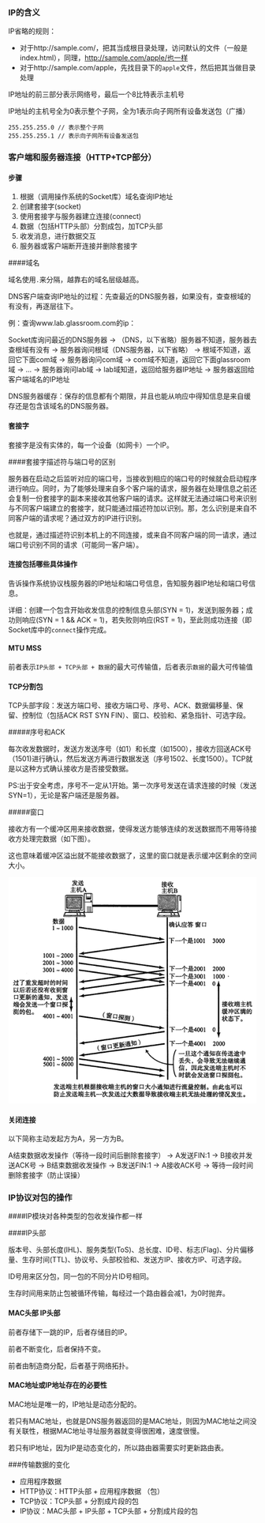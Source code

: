 ### IP的含义

IP省略的规则：

- 对于http://sample.com/，把其当成根目录处理，访问默认的文件（一般是index.html），同理，http://sample.com/apple/也一样
- 对于http://sample.com/apple，先找目录下的`apple`文件，然后把其当做目录处理

IP地址的前三部分表示网络号，最后一个8比特表示主机号

IP地址的主机号全为0表示整个子网，全为1表示向子网所有设备发送包（广播）

```
255.255.255.0 // 表示整个子网
255.255.255.1 // 表示向子网所有设备发送包
```



### 客户端和服务器连接（HTTP+TCP部分）

#### 步骤

1. 根据（调用操作系统的Socket库）域名查询IP地址
2. 创建套接字(socket)
3. 使用套接字与服务器建立连接(connect)
4. 数据（包括HTTP头部）分割成包，加TCP头部
5. 收发消息，进行数据交互
6. 服务器或客户端断开连接并删除套接字

####域名

域名使用`.`来分隔，越靠右的域名层级越高。

DNS客户端查询IP地址的过程：先查最近的DNS服务器，如果没有，查查根域的有没有，再逐层往下。

例：查询www.lab.glassroom.com的ip：

Socket库询问最近的DNS服务器 -> （DNS，以下省略）服务器不知道，服务器去查根域有没有 -> 服务器询问根域（DNS服务器，以下省略） -> 根域不知道，返回它下面com域 -> 服务器询问com域 -> com域不知道，返回它下面glassroom域 -> ... -> 服务器询问lab域 -> lab域知道，返回给服务器IP地址 -> 服务器返回给客户端域名的IP地址

DNS服务器缓存：保存的信息都有个期限，并且也能从响应中得知信息是来自缓存还是包含该域名的DNS服务器。

#### 套接字

套接字是没有实体的，每一个设备（如网卡）一个IP。

####套接字描述符与端口号的区别

服务器在启动之后监听对应的端口号，当接收到相应的端口号的时候就会启动程序进行响应。同时，为了能够处理来自多个客户端的请求，服务器在处理信息之前还会复制一份套接字的副本来接收其他客户端的请求。这样就无法通过端口号来识别与不同客户端建立的套接字，就只能通过描述符加以识别。那，怎么识别是来自不同客户端的请求呢？通过双方的IP进行识别。

也就是，通过描述符识别本机上的不同连接，或来自不同客户端的同一请求，通过端口号识别不同的请求（可能同一客户端）。

#### 连接包括哪些具体操作

告诉操作系统协议栈服务器的IP地址和端口号信息，告知服务器IP地址和端口号信息。

详细：创建一个包含开始收发信息的控制信息头部(SYN = 1)，发送到服务器；成功则响应(SYN = 1 && ACK = 1)，若失败则响应(RST = 1)，至此则成功连接（即Socket库中的`connect`操作完成。

#### MTU MSS

前者表示`IP头部 + TCP头部 + 数据`的最大可传输值，后者表示`数据`的最大可传输值

#### TCP分割包

TCP头部字段：发送方端口号、接收方端口号、序号、ACK、数据偏移量、保留、控制位（包括ACK RST SYN FIN）、窗口、校验和、紧急指针、可选字段。

#####序号和ACK

每次收发数据时，发送方发送序号（如1）和长度（如1500），接收方回送ACK号（1501)进行确认，然后发送方再进行数据发送（序号1502、长度1500）。TCP就是以这种方式确认接收方是否接受数据。

PS:出于安全考虑，序号不一定从1开始。第一次序号发送在请求连接的时候（发送SYN=1），无论是客户端还是服务器。

#####窗口

接收方有一个缓冲区用来接收数据，使得发送方能够连续的发送数据而不用等待接收方处理完数据（如下图）。

这也意味着缓冲区溢出就不能接收数据了，这里的窗口就是表示缓冲区剩余的空间大小。

![](../img/tcpSend.png)

#### 关闭连接

以下简称主动发起方为A，另一方为B。

A结束数据收发操作（等待一段时间后删除套接字） -> A发送FIN:1 -> B接收并发送ACK号 -> B结束数据收发操作 -> B发送FIN:1 -> A接收ACK号 -> 等待一段时间删除套接字（防止误操）



### IP协议对包的操作

####IP模块对各种类型的包收发操作都一样

####IP头部

版本号、头部长度(IHL)、服务类型(ToS)、总长度、ID号、标志(Flag)、分片偏移量、生存时间(TTL)、协议号、头部校验和、发送方IP、接收方IP、可选字段。

ID号用来区分包，同一包的不同分片ID号相同。

生存时间用来防止包被循环传输，每经过一个路由器会减1，为0时抛弃。

#### MAC头部 IP头部

前者存储下一跳的IP，后者存储目的IP。

前者不断变化，后者保持不变。

前者由制造商分配，后者基于网络拓扑。

#### MAC地址或IP地址存在的必要性

MAC地址是唯一的，IP地址是动态分配的。

若只有MAC地址，也就是DNS服务器返回的是MAC地址，则因为MAC地址之间没有关联性，根据MAC地址寻址服务器就变得很困难，速度很慢。

若只有IP地址，因为IP是动态变化的，所以路由器需要实时更新路由表。



###传输数据的变化

- 应用程序数据
- HTTP协议：HTTP头部 + 应用程序数据 （包）
- TCP协议：TCP头部 + 分割成片段的包
- IP协议：MAC头部 + IP头部 + TCP头部 + 分割成片段的包


